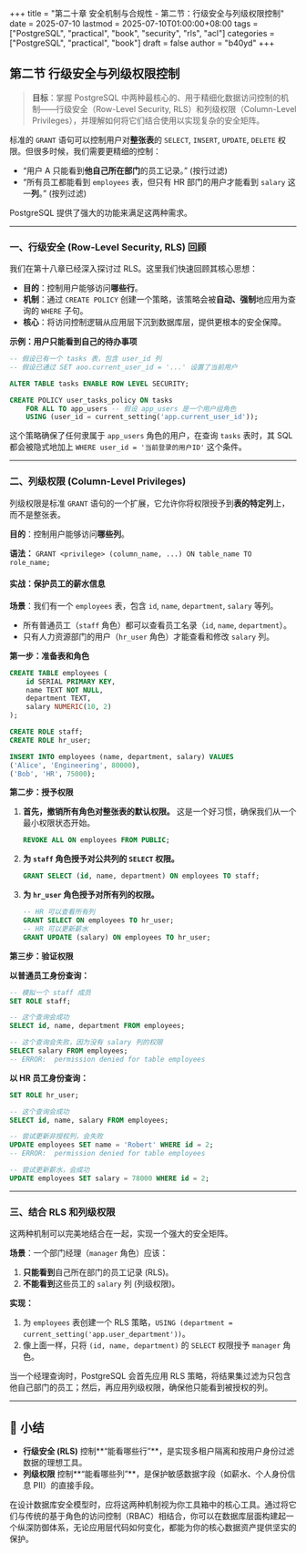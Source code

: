 +++
title = "第二十章 安全机制与合规性 - 第二节：行级安全与列级权限控制"
date = 2025-07-10
lastmod = 2025-07-10T01:00:00+08:00
tags = ["PostgreSQL", "practical", "book", "security", "rls", "acl"]
categories = ["PostgreSQL", "practical", "book"]
draft = false
author = "b40yd"
+++

## 第二节 行级安全与列级权限控制

> **目标**：掌握 PostgreSQL 中两种最核心的、用于精细化数据访问控制的机制——行级安全（Row-Level Security, RLS）和列级权限（Column-Level Privileges），并理解如何将它们结合使用以实现复杂的安全矩阵。

标准的 `GRANT` 语句可以控制用户对**整张表**的 `SELECT`, `INSERT`, `UPDATE`, `DELETE` 权限。但很多时候，我们需要更精细的控制：
-   “用户 A 只能看到**他自己所在部门**的员工记录。” (按行过滤)
-   “所有员工都能看到 `employees` 表，但只有 HR 部门的用户才能看到 `salary` 这一**列**。” (按列过滤)

PostgreSQL 提供了强大的功能来满足这两种需求。

---

### 一、行级安全 (Row-Level Security, RLS) 回顾

我们在第十八章已经深入探讨过 RLS。这里我们快速回顾其核心思想：
-   **目的**：控制用户能够访问**哪些行**。
-   **机制**：通过 `CREATE POLICY` 创建一个策略，该策略会被**自动、强制**地应用为查询的 `WHERE` 子句。
-   **核心**：将访问控制逻辑从应用层下沉到数据库层，提供更根本的安全保障。

**示例：用户只能看到自己的待办事项**
```sql
-- 假设已有一个 tasks 表，包含 user_id 列
-- 假设已通过 SET aoo.current_user_id = '...' 设置了当前用户

ALTER TABLE tasks ENABLE ROW LEVEL SECURITY;

CREATE POLICY user_tasks_policy ON tasks
    FOR ALL TO app_users -- 假设 app_users 是一个用户组角色
    USING (user_id = current_setting('app.current_user_id'));
```
这个策略确保了任何隶属于 `app_users` 角色的用户，在查询 `tasks` 表时，其 SQL 都会被隐式地加上 `WHERE user_id = '当前登录的用户ID'` 这个条件。

---

### 二、列级权限 (Column-Level Privileges)

列级权限是标准 `GRANT` 语句的一个扩展，它允许你将权限授予到**表的特定列**上，而不是整张表。

**目的**：控制用户能够访问**哪些列**。

**语法：**
`GRANT <privilege> (column_name, ...) ON table_name TO role_name;`

#### 实战：保护员工的薪水信息

**场景**：我们有一个 `employees` 表，包含 `id`, `name`, `department`, `salary` 等列。
-   所有普通员工（`staff` 角色）都可以查看员工名录（`id`, `name`, `department`）。
-   只有人力资源部门的用户（`hr_user` 角色）才能查看和修改 `salary` 列。

**第一步：准备表和角色**
```sql
CREATE TABLE employees (
    id SERIAL PRIMARY KEY,
    name TEXT NOT NULL,
    department TEXT,
    salary NUMERIC(10, 2)
);

CREATE ROLE staff;
CREATE ROLE hr_user;

INSERT INTO employees (name, department, salary) VALUES
('Alice', 'Engineering', 80000),
('Bob', 'HR', 75000);
```

**第二步：授予权限**

1.  **首先，撤销所有角色对整张表的默认权限。**
    这是一个好习惯，确保我们从一个最小权限状态开始。
    ```sql
    REVOKE ALL ON employees FROM PUBLIC;
    ```

2.  **为 `staff` 角色授予对公共列的 `SELECT` 权限。**
    ```sql
    GRANT SELECT (id, name, department) ON employees TO staff;
    ```

3.  **为 `hr_user` 角色授予对所有列的权限。**
    ```sql
    -- HR 可以查看所有列
    GRANT SELECT ON employees TO hr_user;
    -- HR 可以更新薪水
    GRANT UPDATE (salary) ON employees TO hr_user;
    ```

**第三步：验证权限**

**以普通员工身份查询：**
```sql
-- 模拟一个 staff 成员
SET ROLE staff;

-- 这个查询会成功
SELECT id, name, department FROM employees;

-- 这个查询会失败，因为没有 salary 列的权限
SELECT salary FROM employees;
-- ERROR:  permission denied for table employees
```

**以 HR 员工身份查询：**
```sql
SET ROLE hr_user;

-- 这个查询会成功
SELECT id, name, salary FROM employees;

-- 尝试更新非授权列，会失败
UPDATE employees SET name = 'Robert' WHERE id = 2;
-- ERROR:  permission denied for table employees

-- 尝试更新薪水，会成功
UPDATE employees SET salary = 78000 WHERE id = 2;
```

---

### 三、结合 RLS 和列级权限

这两种机制可以完美地结合在一起，实现一个强大的安全矩阵。

**场景**：一个部门经理（`manager` 角色）应该：
1.  **只能看到**自己所在部门的员工记录 (RLS)。
2.  **不能看到**这些员工的 `salary` 列 (列级权限)。

**实现：**
1.  为 `employees` 表创建一个 RLS 策略，`USING (department = current_setting('app.user_department'))`。
2.  像上面一样，只将 `(id, name, department)` 的 `SELECT` 权限授予 `manager` 角色。

当一个经理查询时，PostgreSQL 会首先应用 RLS 策略，将结果集过滤为只包含他自己部门的员工；然后，再应用列级权限，确保他只能看到被授权的列。

---

## 📌 小结

-   **行级安全 (RLS)** 控制**“能看哪些行”**，是实现多租户隔离和按用户身份过滤数据的理想工具。
-   **列级权限** 控制**“能看哪些列”**，是保护敏感数据字段（如薪水、个人身份信息 PII）的直接手段。

在设计数据库安全模型时，应将这两种机制视为你工具箱中的核心工具。通过将它们与传统的基于角色的访问控制（RBAC）相结合，你可以在数据库层面构建起一个纵深防御体系，无论应用层代码如何变化，都能为你的核心数据资产提供坚实的保护。
